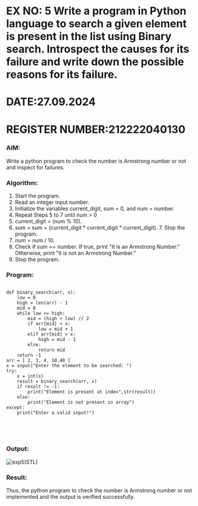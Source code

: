 # EX NO: 5 Write a program in Python language to search a given element is present in the list using Binary search. Introspect the causes for its failure and write down the possible reasons for its failure.
# DATE:27.09.2024
# REGISTER NUMBER:212222040130
### AIM: 
Write a python program to check the number is Armstrong number or not and inspect for failures.

### Algorithm:

1.  Start the program.
2.	Read an integer input number.
3.	Initialize the variables current_digit, sum = 0, and num = number.
4.	Repeat Steps 5 to 7 until num > 0
5.	current_digit = (num % 10).
6.	sum = sum + (current_digit * current_digit * current_digit). 7. Stop the program.
7.	num = num / 10.
8.	Check if sum == number. If true, print "It is an Armstrong Number." Otherwise, print "It is not an Armstrong Number."
9.	Stop the program.

### Program:
```

def binary_search(arr, x): 
    low = 0 
    high = len(arr) - 1 
    mid = 0 
    while low <= high: 
        mid = (high + low) // 2 
        if arr[mid] < x: 
            low = mid + 1 
        elif arr[mid] > x:
            high = mid - 1 
        else: 
            return mid
    return -1 
arr = [ 2, 3, 4, 10,40 ] 
x = input("Enter the element to be searched: ")
try: 
    x = int(x) 
    result = binary_search(arr, x) 
    if result != -1: 
        print("Element is present at index",str(result)) 
    else: 
        print("Element is not present in array") 
except: 
    print("Enter a valid input!")





```





### Output:

![exp5(STL)](https://github.com/user-attachments/assets/97b387de-1d2a-494b-aad8-2443d4cf6540)


### Result:
Thus, the python program to check the number is Armstrong number or not implemented and the output is verified successfully.

